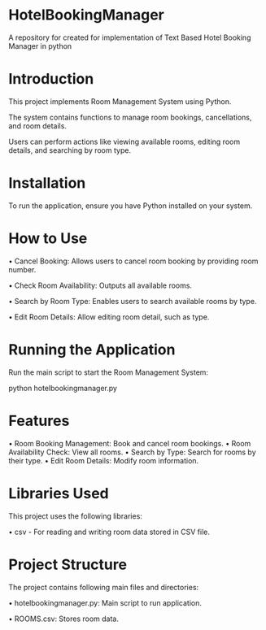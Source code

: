 # HotelBookingManager
A repository for created for implementation of Text Based Hotel Booking Manager in python

# Introduction
This project implements Room Management System using Python.

The system contains functions to manage room bookings, cancellations, and room details.

Users can perform actions like viewing available rooms, editing room details, and searching by room type.

# Installation
To run the application, ensure you have Python installed on your system. 
# How to Use
  •	Cancel Booking: Allows users to cancel room booking by providing room number.

  •	Check Room Availability: Outputs all available rooms.

  •	Search by Room Type: Enables users to search available rooms by type.

  •	Edit Room Details: Allow editing room detail, such as type.

# Running the Application
Run the main script to start the Room Management System:

python hotelbookingmanager.py
# Features
  •	Room Booking Management: Book and cancel room bookings.
  •	Room Availability Check: View all rooms.
  •	Search by Type: Search for rooms by their type.
  •	Edit Room Details: Modify room information.

# Libraries Used
This project uses the following libraries:

  •	csv - For reading and writing room data stored in CSV file.

# Project Structure
The project contains following main files and directories:

  •	hotelbookingmanager.py: Main script to run application.

  •	ROOMS.csv: Stores room data.


